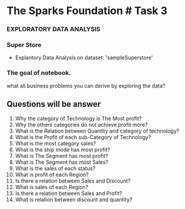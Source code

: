 #  The Sparks Foundation # Task 3

### EXPLORATORY DATA ANALYSIS

### Super Store
* Explantory Data Analysis on dataset: 'sampleSuperstore'

### The goal of notebook.
what all business problems you can derive by exploring the data?

## Questions will be answer


1.  Why the category of Technology is The Most profit?
2.  Why the others categories do not achieve profit more?
3.  What is the Relation between Quantity and category of technology?
4.  What is the Profit of each sub-Category of Technology?
5.  What is the most category sales?
6.  What is the ship mode has most profit?
7.  What is The Segment has most profit?
8.  What is The Segment has most Sales?
9.  What is the sales of each status?
10. What is profit of each Region?
11. Is there a relation between Sales and Discount?
12. What is sales of each Region?
13. Is there a relation between Sales and Profit?
14. What is relation between discount and quantity?
